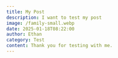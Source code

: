 ```yaml
---
title: My Post
description: I want to test my post
image: /family-small.webp
date: 2025-01-18T08:22:00
author: Ethan
category: Test
content: Thank you for testing with me.
---
```


